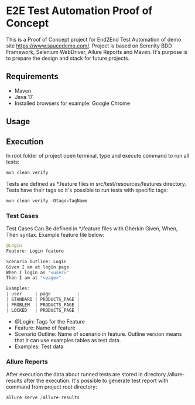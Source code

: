 # E2E Test Automation Proof of Concept

This is a Proof of Concept project for End2End Test Automation of demo site https://www.saucedemo.com/.
Project is based on Serenity BDD Framework, Selenium WebDriver, Allure Reports and Maven. It's purpose is to prepare the design and stack for future projects.

## Requirements

 - Maven
 - Java 17
 - Installed browsers for example: Google Chrome
 
 ## Usage
 
 ## Execution
 
 In root folder of project open terminal, type and execute command to run all tests:
 ```java
 mvn clean verify
 ```
 
Tests are defined as *.feature files in src/test/resources/features directory. Tests have their tags so it's possible to run tests with specific tags:
 ```java
 mvn clean verify -Dtags=TagName
 ```
 ### Test Cases
 
 Test Cases Can Be defined in */feature files with Gherkin Given, When, Then syntax. Example feature file below:
  ```java
@Login
Feature: Login feature

Scenario Outline: Login
  Given I am at login page
  When I login as "<user>"
  Then I am at "<page>"

  Examples:
  | user     | page          |
  | STANDARD | PRODUCTS_PAGE |
  | PROBLEM  | PRODUCTS_PAGE |
  | LOCKED   | PRODUCTS_PAGE |
 ```
 
 - @Login: Tags for the Feature
 - Feature: Name of feature
 - Scenario Outline: Name of scenario in feature. Outline version means that It can use examples tables as test data.
 - Examples: Test data
 
 ### Allure Reports
 
 After execution the data about runned tests are stored in directory /allure-results after the execution. It's possible to generate test report with command from project root directory:
  ```java
allure serve /allure-results
```
 
